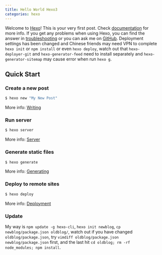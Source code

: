 ```yaml
---
title: Hello World Hexo3
categories: hexo
---
```

Welcome to [Hexo](http://hexo.io/)! This is your very first post. Check [documentation](http://hexo.io/docs/) for more info. If you get any problems when using Hexo, you can find the answer in [troubleshooting](http://hexo.io/docs/troubleshooting.html) or you can ask me on [GitHub](https://github.com/hexojs/hexo/issues). Deployment settings has been changed and Chinese friends may need VPN to complete `hexo init` or `npm install` or even `hexo deploy`, watch out that `hexo-deployer-git` and `hexo-generator-feed` need to install separately and `hexo-generator-sitemap` may cause error when run `hexo g`.    

<!-- more -->

## Quick Start

### Create a new post

``` bash
$ hexo new "My New Post"
```

More info: [Writing](http://hexo.io/docs/writing.html)

### Run server

``` bash
$ hexo server
```

More info: [Server](http://hexo.io/docs/server.html)

### Generate static files

``` bash
$ hexo generate
```

More info: [Generating](http://hexo.io/docs/generating.html)

### Deploy to remote sites

``` bash
$ hexo deploy
```

More info: [Deployment](http://hexo.io/docs/deployment.html)

### Update 

My way is `npm update -g hexo-cli`, `hexo init newblog`, `cp newblog/package.json oldblog/`, watch out if you have changed `oldblog/package.json`, try `vimdiff oldblog/package.json newblog/package.json` first, and the last hit `cd oldblog; rm -rf node_modules; npm install`. 
